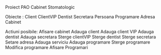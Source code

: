 Proiect PAO Cabinet Stomatologic

Obiecte :
Client
ClientVIP
Dentist
Secretara
Persoana
Programare
Adresa
Cabinet

Actiuni posibile:
Afisare cabinet
Adauga client
Adauga client VIP
Adauga dentist
Adauga secretara
Sterge clientVIP
Sterge dentist
Sterge secretara
Setare adresa
Adauga serviciu
Adauga programare
Sterge programare
Modifica programare
Afisare Programari
